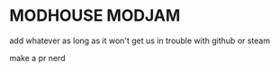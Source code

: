 # MODHOUSE MODJAM

add whatever as long as it won't get us in trouble with github or steam

make a pr nerd
